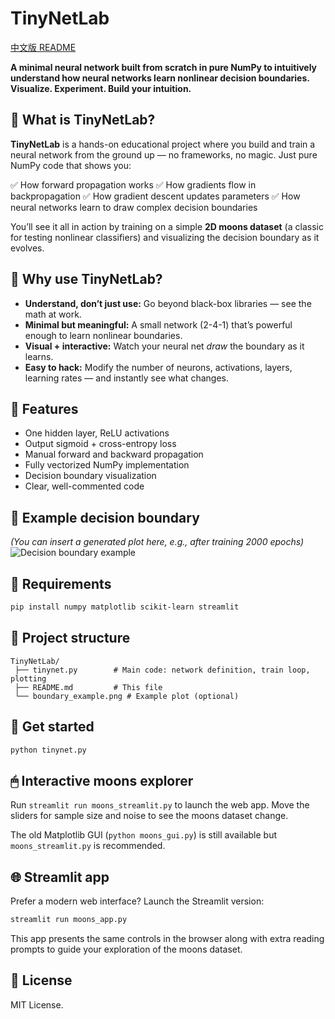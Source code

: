 # TinyNetLab

[中文版 README](docs/README.zh.md)

**A minimal neural network built from scratch in pure NumPy to intuitively understand how neural networks learn nonlinear decision boundaries. Visualize. Experiment. Build your intuition.**

## 🌟 What is TinyNetLab?

**TinyNetLab** is a hands-on educational project where you build and train a neural network from the ground up — no frameworks, no magic. Just pure NumPy code that shows you:

✅ How forward propagation works
✅ How gradients flow in backpropagation
✅ How gradient descent updates parameters
✅ How neural networks learn to draw complex decision boundaries

You’ll see it all in action by training on a simple **2D moons dataset** (a classic for testing nonlinear classifiers) and visualizing the decision boundary as it evolves.

## 🧠 Why use TinyNetLab?

* **Understand, don’t just use:** Go beyond black-box libraries — see the math at work.
* **Minimal but meaningful:** A small network (2-4-1) that’s powerful enough to learn nonlinear boundaries.
* **Visual + interactive:** Watch your neural net *draw* the boundary as it learns.
* **Easy to hack:** Modify the number of neurons, activations, layers, learning rates — and instantly see what changes.

## 🚀 Features

* One hidden layer, ReLU activations
* Output sigmoid + cross-entropy loss
* Manual forward and backward propagation
* Fully vectorized NumPy implementation
* Decision boundary visualization
* Clear, well-commented code

## 🎨 Example decision boundary

*(You can insert a generated plot here, e.g., after training 2000 epochs)*
![Decision boundary example](./boundary_example.png)

## 🔧 Requirements

```bash
pip install numpy matplotlib scikit-learn streamlit
```

## 📂 Project structure

```
TinyNetLab/
 ├── tinynet.py        # Main code: network definition, train loop, plotting
 ├── README.md         # This file
 └── boundary_example.png # Example plot (optional)
```

## 🌱 Get started

```bash
python tinynet.py
```

## 🖱 Interactive moons explorer

Run `streamlit run moons_streamlit.py` to launch the web app. Move the sliders for sample size and noise to see the moons dataset change.

The old Matplotlib GUI (`python moons_gui.py`) is still available but `moons_streamlit.py` is recommended.


## 🌐 Streamlit app

Prefer a modern web interface? Launch the Streamlit version:

```bash
streamlit run moons_app.py
```

This app presents the same controls in the browser along with extra reading
prompts to guide your exploration of the moons dataset.

## 📌 License

MIT License.
